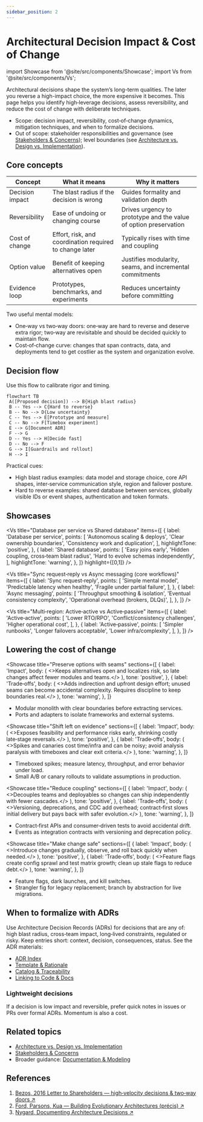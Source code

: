 ```yaml
---
sidebar_position: 2
---
```


# Architectural Decision Impact & Cost of Change

import Showcase from '@site/src/components/Showcase';
import Vs from '@site/src/components/Vs';

Architectural decisions shape the system’s long-term qualities. The later you reverse a high-impact choice, the more expensive it becomes. This page helps you identify high‑leverage decisions, assess reversibility, and reduce the cost of change with deliberate techniques.

- Scope: decision impact, reversibility, cost‑of‑change dynamics, mitigation techniques, and when to formalize decisions.
- Out of scope: stakeholder responsibilities and governance (see [Stakeholders & Concerns](./stakeholders-and-concerns)); level boundaries (see [Architecture vs. Design vs. Implementation](./architecture-vs-design-vs-implementation)).

## Core concepts

| Concept         | What it means                                           | Why it matters                                                   |
| --------------- | ------------------------------------------------------- | ---------------------------------------------------------------- |
| Decision impact | The blast radius if the decision is wrong               | Guides formality and validation depth                            |
| Reversibility   | Ease of undoing or changing course                      | Drives urgency to prototype and the value of option preservation |
| Cost of change  | Effort, risk, and coordination required to change later | Typically rises with time and coupling                           |
| Option value    | Benefit of keeping alternatives open                    | Justifies modularity, seams, and incremental commitments         |
| Evidence loop   | Prototypes, benchmarks, and experiments                 | Reduces uncertainty before committing                            |

Two useful mental models:

- One‑way vs two‑way doors: one‑way are hard to reverse and deserve extra rigor; two‑way are revisitable and should be decided quickly to maintain flow.
- Cost‑of‑change curve: changes that span contracts, data, and deployments tend to get costlier as the system and organization evolve.

## Decision flow

Use this flow to calibrate rigor and timing.

```mermaid
flowchart TB
 A([Proposed decision]) --> B{High blast radius}
 B -- Yes --> C{Hard to reverse}
 B -- No --> D{Low uncertainty}
 C -- Yes --> E[Prototype and measure]
 C -- No --> F[Timebox experiment]
 E --> G[Document ADR]
 F --> G
 D -- Yes --> H[Decide fast]
 D -- No --> F
 G --> I[Guardrails and rollout]
 H --> I
```

Practical cues:

- High blast radius examples: data model and storage choice, core API shapes, inter‑service communication style, region and failover posture.
- Hard to reverse examples: shared database between services, globally visible IDs or event shapes, authentication and token formats.

## Showcases

<Vs
  title="Database per service vs Shared database"
  items={[
    {
      label: 'Database per service',
      points: [
        'Autonomous scaling & deploys',
        'Clear ownership boundaries',
        'Consistency work and duplication',
      ],
      highlightTone: 'positive',
    },
    {
      label: 'Shared database',
      points: [
        'Easy joins early',
        'Hidden coupling, cross‑team blast radius',
        'Hard to evolve schemas independently',
      ],
      highlightTone: 'warning',
    },
  ]}
  highlight={[0,1]}
/>

<Vs
  title="Sync request‑reply vs Async messaging (core workflows)"
  items={[
    {
      label: 'Sync request‑reply',
      points: [
        'Simple mental model',
        'Predictable latency when healthy',
        'Fragile under partial failure',
      ],
    },
    {
      label: 'Async messaging',
      points: [
        'Throughput smoothing & isolation',
        'Eventual consistency complexity',
        'Operational overhead (brokers, DLQs)',
      ],
    },
  ]}
/>

<Vs
  title="Multi‑region: Active‑active vs Active‑passive"
  items={[
    {
      label: 'Active‑active',
      points: [
        'Lower RTO/RPO',
        'Conflict/consistency challenges',
        'Higher operational cost',
      ],
    },
    {
      label: 'Active‑passive',
      points: [
        'Simpler runbooks',
        'Longer failovers acceptable',
        'Lower infra/complexity',
      ],
    },
  ]}
/>

## Lowering the cost of change

<Showcase
  title="Preserve options with seams"
  sections={[
    {
      label: 'Impact',
      body: (
        <>Keeps alternatives open and localizes risk, so late changes affect fewer modules and teams.</>
      ),
      tone: 'positive',
    },
    {
      label: 'Trade‑offs',
      body: (
        <>Adds indirection and upfront design effort; unused seams can become accidental complexity. Requires discipline to keep boundaries real.</>
      ),
      tone: 'warning',
    },
  ]}
>
- Modular monolith with clear boundaries before extracting services.
- Ports and adapters to isolate frameworks and external systems.
</Showcase>

<Showcase
  title="Shift left on evidence"
  sections={[
    {
      label: 'Impact',
      body: (
        <>Exposes feasibility and performance risks early, shrinking costly late‑stage reversals.</>
      ),
      tone: 'positive',
    },
    {
      label: 'Trade‑offs',
      body: (
        <>Spikes and canaries cost time/infra and can be noisy; avoid analysis paralysis with timeboxes and clear exit criteria.</>
      ),
      tone: 'warning',
    },
  ]}
>
- Timeboxed spikes; measure latency, throughput, and error behavior under load.
- Small A/B or canary rollouts to validate assumptions in production.
</Showcase>

<Showcase
  title="Reduce coupling"
  sections={[
    {
      label: 'Impact',
      body: (
        <>Decouples teams and deployables so changes can ship independently with fewer cascades.</>
      ),
      tone: 'positive',
    },
    {
      label: 'Trade‑offs',
      body: (
        <>Versioning, deprecations, and CDC add overhead; contract‑first slows initial delivery but pays back with safer evolution.</>
      ),
      tone: 'warning',
    },
  ]}
>
- Contract‑first APIs and consumer‑driven tests to avoid accidental drift.
- Events as integration contracts with versioning and deprecation policy.
</Showcase>

<Showcase
  title="Make change safe"
  sections={[
    {
      label: 'Impact',
      body: (
        <>Introduce changes gradually, observe, and roll back quickly when needed.</>
      ),
      tone: 'positive',
    },
    {
      label: 'Trade‑offs',
      body: (
        <>Feature flags create config sprawl and test matrix growth; clean up stale flags to reduce debt.</>
      ),
      tone: 'warning',
    },
  ]}
>
- Feature flags, dark launches, and kill switches.
- Strangler fig for legacy replacement; branch by abstraction for live migrations.
</Showcase>

## When to formalize with ADRs

Use Architecture Decision Records (ADRs) for decisions that are any of: high blast radius, cross‑team impact, long‑lived constraints, regulated or risky. Keep entries short: context, decision, consequences, status. See the ADR materials:

- [ADR Index](../../documentation-and-modeling/architecture-decision-records-adr/)
- [Template & Rationale](../../documentation-and-modeling/architecture-decision-records-adr/template-and-rationale)
- [Catalog & Traceability](../../documentation-and-modeling/architecture-decision-records-adr/catalog-and-traceability)
- [Linking to Code & Docs](../../documentation-and-modeling/architecture-decision-records-adr/linking-to-code-and-docs)

### Lightweight decisions

If a decision is low impact and reversible, prefer quick notes in issues or PRs over formal ADRs. Momentum is also a cost.

## Related topics

- [Architecture vs. Design vs. Implementation](./architecture-vs-design-vs-implementation)
- [Stakeholders & Concerns](./stakeholders-and-concerns)
- Broader guidance: [Documentation & Modeling](../../documentation-and-modeling/)

## References

<!-- markdownlint-disable MD033 -->
1. <a href="https://www.aboutamazon.com/news/company-news/2016-letter-to-shareholders" target="_blank" rel="nofollow noopener noreferrer">Bezos, 2016 Letter to Shareholders — high‑velocity decisions & two‑way doors ↗️</a>
2. <a href="https://evolutionaryarchitecture.com/precis.html" target="_blank" rel="nofollow noopener noreferrer">Ford, Parsons, Kua — Building Evolutionary Architectures (précis) ↗️</a>
3. <a href="https://cognitect.com/blog/2011/11/15/documenting-architecture-decisions" target="_blank" rel="nofollow noopener noreferrer">Nygard, Documenting Architecture Decisions ↗️</a>
<!-- markdownlint-enable MD033 -->
